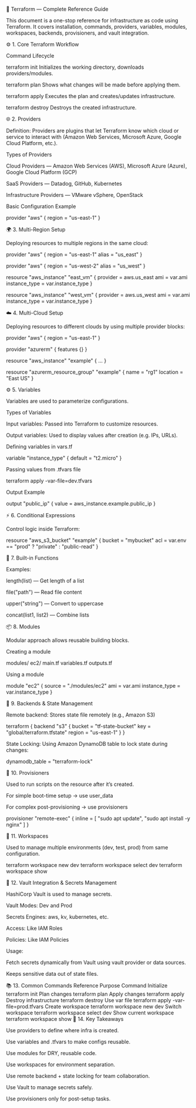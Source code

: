 📘 Terraform — Complete Reference Guide

This document is a one-stop reference for infrastructure as code using Terraform.
It covers installation, commands, providers, variables, modules, workspaces, backends, provisioners, and vault integration.

⚙️ 1. Core Terraform Workflow

Command Lifecycle

terraform init
Initializes the working directory, downloads providers/modules.

terraform plan
Shows what changes will be made before applying them.

terraform apply
Executes the plan and creates/updates infrastructure.

terraform destroy
Destroys the created infrastructure.

🌐 2. Providers

Definition:
Providers are plugins that let Terraform know which cloud or service to interact with (Amazon Web Services, Microsoft Azure, Google Cloud Platform, etc.).

Types of Providers

Cloud Providers — Amazon Web Services (AWS), Microsoft Azure (Azure), Google Cloud Platform (GCP)

SaaS Providers — Datadog, GitHub, Kubernetes

Infrastructure Providers — VMware vSphere, OpenStack

Basic Configuration Example

provider "aws" {
  region = "us-east-1"
}

🌍 3. Multi-Region Setup

Deploying resources to multiple regions in the same cloud:

provider "aws" {
  region = "us-east-1"
  alias  = "us_east"
}

provider "aws" {
  region = "us-west-2"
  alias  = "us_west"
}

resource "aws_instance" "east_vm" {
  provider = aws.us_east
  ami      = var.ami
  instance_type = var.instance_type
}

resource "aws_instance" "west_vm" {
  provider = aws.us_west
  ami      = var.ami
  instance_type = var.instance_type
}

☁️ 4. Multi-Cloud Setup

Deploying resources to different clouds by using multiple provider blocks:

provider "aws" {
  region = "us-east-1"
}

provider "azurerm" {
  features {}
}

resource "aws_instance" "example" { ... }

resource "azurerm_resource_group" "example" {
  name     = "rg1"
  location = "East US"
}

⚙️ 5. Variables

Variables are used to parameterize configurations.

Types of Variables

Input variables: Passed into Terraform to customize resources.

Output variables: Used to display values after creation (e.g. IPs, URLs).

Defining variables in vars.tf

variable "instance_type" {
  default = "t2.micro"
}


Passing values from .tfvars file

terraform apply -var-file=dev.tfvars


Output Example

output "public_ip" {
  value = aws_instance.example.public_ip
}

⚡ 6. Conditional Expressions

Control logic inside Terraform:

resource "aws_s3_bucket" "example" {
  bucket = "mybucket"
  acl    = var.env == "prod" ? "private" : "public-read"
}

🧠 7. Built-in Functions

Examples:

length(list) — Get length of a list

file("path") — Read file content

upper("string") — Convert to uppercase

concat(list1, list2) — Combine lists

📦 8. Modules

Modular approach allows reusable building blocks.

Creating a module

modules/
  ec2/
    main.tf
    variables.tf
    outputs.tf


Using a module

module "ec2" {
  source = "./modules/ec2"
  ami    = var.ami
  instance_type = var.instance_type
}

💾 9. Backends & State Management

Remote backend: Stores state file remotely (e.g., Amazon S3)

terraform {
  backend "s3" {
    bucket = "tf-state-bucket"
    key    = "global/terraform.tfstate"
    region = "us-east-1"
  }
}


State Locking: Using Amazon DynamoDB table to lock state during changes:

dynamodb_table = "terraform-lock"

🧩 10. Provisioners

Used to run scripts on the resource after it’s created.

For simple boot-time setup → use user_data

For complex post-provisioning → use provisioners

provisioner "remote-exec" {
  inline = [
    "sudo apt update",
    "sudo apt install -y nginx"
  ]
}

🧠 11. Workspaces

Used to manage multiple environments (dev, test, prod) from same configuration.

terraform workspace new dev
terraform workspace select dev
terraform workspace show

🔐 12. Vault Integration & Secrets Management

HashiCorp Vault is used to manage secrets.

Vault Modes: Dev and Prod

Secrets Engines: aws, kv, kubernetes, etc.

Access: Like IAM Roles

Policies: Like IAM Policies

Usage:

Fetch secrets dynamically from Vault using vault provider or data sources.

Keeps sensitive data out of state files.

📚 13. Common Commands Reference
Purpose	Command
Initialize	terraform init
Plan changes	terraform plan
Apply changes	terraform apply
Destroy infrastructure	terraform destroy
Use var file	terraform apply -var-file=prod.tfvars
Create workspace	terraform workspace new dev
Switch workspace	terraform workspace select dev
Show current workspace	terraform workspace show
📌 14. Key Takeaways

Use providers to define where infra is created.

Use variables and .tfvars to make configs reusable.

Use modules for DRY, reusable code.

Use workspaces for environment separation.

Use remote backend + state locking for team collaboration.

Use Vault to manage secrets safely.

Use provisioners only for post-setup tasks.
